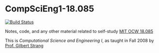 # CompSciEng1-18.085

[![Build Status](https://travis-ci.org/vreuter/CompSciEng1-18.085.svg?branch=master)](https://travis-ci.org/vreuter/CompSciEng1-18.085)

Notes, code, and any other material related to self-study [MIT OCW 18.085](https://ocw.mit.edu/courses/mathematics/18-085-computational-science-and-engineering-i-fall-2008/)

This is *Computational Science and Engineering I*, as taught in Fall 2008 by [Prof. Gilbert Strang](http://www-math.mit.edu/~gs/)
